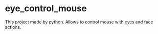 # eye_control_mouse
This project made by python. Allows to control mouse with eyes and face actions. 
